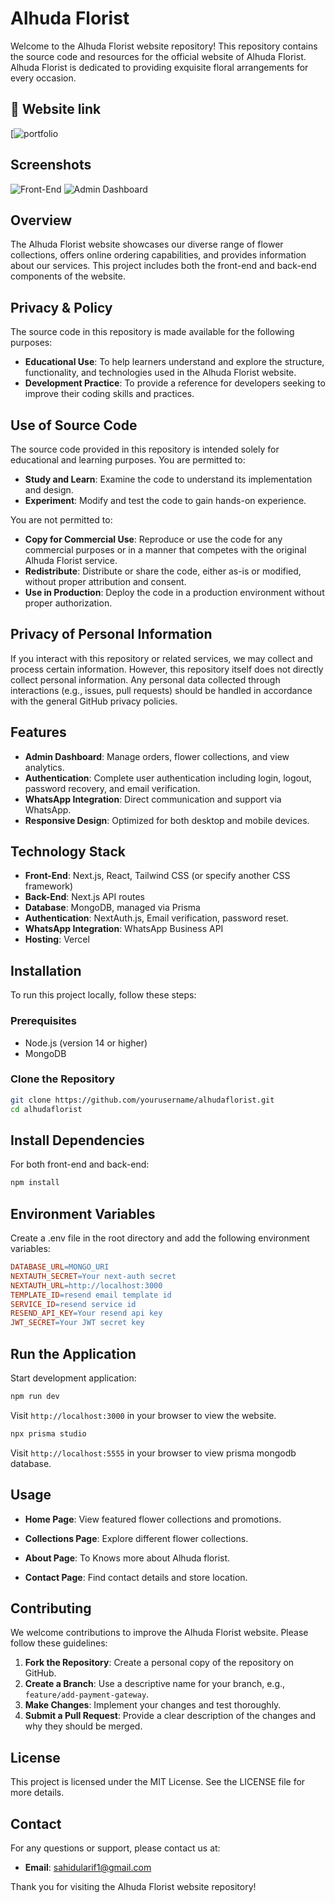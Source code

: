 # Alhuda Florist

Welcome to the Alhuda Florist website repository! This repository contains the source code and resources for the official website of Alhuda Florist. Alhuda Florist is dedicated to providing exquisite floral arrangements for every occasion. 

## 🔗 Website link
[![portfolio](https://www.alhudaflorist.com/)

## Screenshots

![Front-End](https://i.postimg.cc/j2GQR4yr/scrnli-9-2-2024-12-00-10-PM.png)
![Admin Dashboard](https://i.postimg.cc/yx9ngG1N/scrnli-9-2-2024-12-04-19-PM.png)

## Overview

The Alhuda Florist website showcases our diverse range of flower collections, offers online ordering capabilities, and provides information about our services. This project includes both the front-end and back-end components of the website.
## Privacy & Policy

The source code in this repository is made available for the following purposes:

- **Educational Use**: To help learners understand and explore the structure, functionality, and technologies used in the Alhuda Florist website.
- **Development Practice**: To provide a reference for developers seeking to improve their coding skills and practices.

## Use of Source Code

The source code provided in this repository is intended solely for educational and learning purposes. You are permitted to:

- **Study and Learn**: Examine the code to understand its implementation and design.
- **Experiment**: Modify and test the code to gain hands-on experience.

You are not permitted to:

- **Copy for Commercial Use**: Reproduce or use the code for any commercial purposes or in a manner that competes with the original Alhuda Florist service.
- **Redistribute**: Distribute or share the code, either as-is or modified, without proper attribution and consent.
- **Use in Production**: Deploy the code in a production environment without proper authorization.

## Privacy of Personal Information

If you interact with this repository or related services, we may collect and process certain information. However, this repository itself does not directly collect personal information. Any personal data collected through interactions (e.g., issues, pull requests) should be handled in accordance with the general GitHub privacy policies.


## Features

- **Admin Dashboard**: Manage orders, flower collections, and view analytics.
- **Authentication**: Complete user authentication including login, logout, password recovery, and email verification.
- **WhatsApp Integration**: Direct communication and support via WhatsApp.
- **Responsive Design**: Optimized for both desktop and mobile devices.

## Technology Stack

- **Front-End**: Next.js, React, Tailwind CSS (or specify another CSS framework)
- **Back-End**: Next.js API routes
- **Database**: MongoDB, managed via Prisma
- **Authentication**: NextAuth.js, Email verification, password reset.
- **WhatsApp Integration**: WhatsApp Business API
- **Hosting**: Vercel

## Installation

To run this project locally, follow these steps:

### Prerequisites

- Node.js (version 14 or higher)
- MongoDB

### Clone the Repository

```bash
git clone https://github.com/yourusername/alhudaflorist.git
cd alhudaflorist
```
## Install Dependencies
For both front-end and back-end:
```bash
npm install
```

## Environment Variables
Create a .env file in the root directory and add the following environment variables:
```makefile
DATABASE_URL=MONGO_URI
NEXTAUTH_SECRET=Your next-auth secret
NEXTAUTH_URL=http://localhost:3000
TEMPLATE_ID=resend email template id
SERVICE_ID=resend service id
RESEND_API_KEY=Your resend api key
JWT_SECRET=Your JWT secret key
```
## Run the Application
Start development application:
```bash
npm run dev
```
Visit `http://localhost:3000` in your browser to view the website.
```bash
npx prisma studio
```
Visit `http://localhost:5555` in your browser to view prisma mongodb database.

## Usage

-   **Home Page**: View featured flower collections and promotions.
    
-   **Collections Page**: Explore different flower collections.
    
-   **About Page**: To Knows more about Alhuda florist.
    
-   **Contact Page**: Find contact details and store location.

## Contributing

We welcome contributions to improve the Alhuda Florist website. Please follow these guidelines:

1.  **Fork the Repository**: Create a personal copy of the repository on GitHub.
2.  **Create a Branch**: Use a descriptive name for your branch, e.g., `feature/add-payment-gateway`.
3.  **Make Changes**: Implement your changes and test thoroughly.
4.  **Submit a Pull Request**: Provide a clear description of the changes and why they should be merged.

## License

This project is licensed under the MIT License. See the LICENSE file for more details.

## Contact

For any questions or support, please contact us at:

-   **Email**: sahidularif1@gmail.com

Thank you for visiting the Alhuda Florist website repository!